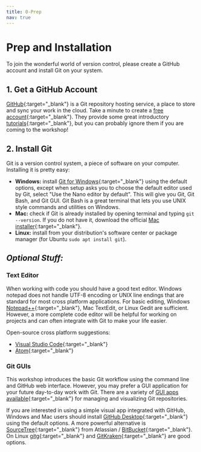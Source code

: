 ```yaml
---
title: 0-Prep
nav: true
---
```


# Prep and Installation 

To join the wonderful world of version control, please create a GitHub account and install Git on your system.

## 1. Get a GitHub Account

[GitHub](https://github.com/){:target="_blank"} is a Git repository hosting service, a place to store and sync your work in the cloud. 
Take a minute to create a [free account](https://github.com/join){:target="_blank"}.
They provide some great introductory [tutorials](https://guides.github.com/){:target="_blank"}, but you can probably ignore them if you are coming to the workshop!

## 2. Install Git

Git is a version control system, a piece of software on your computer. 
Installing it is pretty easy:

- **Windows:** install [Git for Windows](https://git-for-windows.github.io/){:target="_blank"} using the default options, except when setup asks you to choose the default editor used by Git, select "Use the Nano editor by default". This will give you Git, Git Bash, and Git GUI. Git Bash is a great terminal that lets you use UNIX style commands and utilities on Windows.
- **Mac:** check if Git is already installed by opening terminal and typing `git --version`. If you do not have it, download the official [Mac installer](https://git-scm.com/downloads){:target="_blank"}.
- **Linux:** install from your distribution's software center or package manager (for Ubuntu `sudo apt install git`).

## *Optional Stuff:*

### Text Editor 

When working with code you should have a good text editor.
Windows notepad does not handle UTF-8 encoding or UNIX line endings that are standard for most cross platform applications. 
For basic editing, Windows [Notepad++](https://notepad-plus-plus.org/){:target="_blank"}, Mac TextEdit, or Linux Gedit are sufficient.
However, a more complete code editor will be helpful for working on projects and can often integrate with Git to make your life easier.

Open-source cross platform suggestions:

- [Visual Studio Code](https://code.visualstudio.com/){:target="_blank"}
- [Atom](https://atom.io/){:target="_blank"}

### Git GUIs

This workshop introduces the basic Git workflow using the command line and GitHub web interface. 
However, you may prefer a GUI application for your future day-to-day work with Git.
There are a variety of [GUI apps available](https://git-scm.com/downloads/guis){:target="_blank"} for managing and visualizing Git repositories.

If you are interested in using a simple visual app integrated with GitHub, Windows and Mac users should install [GitHub Desktop](https://desktop.github.com/){:target="_blank"} using the default options.
A more powerful alternative is [SourceTree](https://www.sourcetreeapp.com/){:target="_blank"} from Atlassian / [BitBucket](https://bitbucket.org/){:target="_blank"}.
On Linux [gitg](https://wiki.gnome.org/Apps/Gitg/){:target="_blank"} and [GitKraken](https://www.gitkraken.com/){:target="_blank"} are good options.
